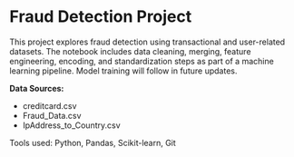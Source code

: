 # Fraud Detection Project

This project explores fraud detection using transactional and user-related datasets. The notebook includes data cleaning, merging, feature engineering, encoding, and standardization steps as part of a machine learning pipeline. Model training will follow in future updates.

**Data Sources:**
- creditcard.csv
- Fraud_Data.csv
- IpAddress_to_Country.csv

Tools used: Python, Pandas, Scikit-learn, Git

